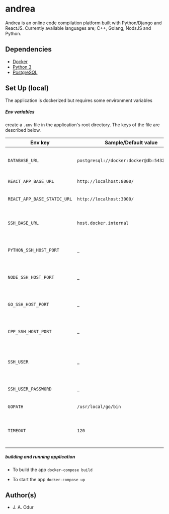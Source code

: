 # andrea

Andrea is an online code compilation platform built with Python/Django and ReactJS. Currently available languages are; C++, 
Golang, NodsJS and Python.

## Dependencies

- [Docker](https://www.docker.com/)
- [Python 3](https://www.python.org/)
- [PostgreSQL](https://www.postgresql.org/)

## Set Up (local)

The application is dockerized but requires some environment variables

##### Env variables

create a `.env` file in the application's root directory. The keys of the file are described below.

| Env key                 | Sample/Default value | Description               |
| ------------------------ | ------ | ------------------------- |
| `DATABASE_URL`          | `postgresql://docker:docker@db:5432/puzzled`   | This url points to the dockerized postgresSQL instance            |
| `REACT_APP_BASE_URL`          | `http://localhost:8000/`    | The default Django url/port       |
| `REACT_APP_BASE_STATIC_URL` | `http://localhost:3000/`   | The configured webpack server url for static files |
| `SSH_BASE_URL`    | `host.docker.internal` | docker-compose equivalent of localhost on macOS or windows |
| `PYTHON_SSH_HOST_PORT` | _   | Unique port number for the Python interpreter server |
| `NODE_SSH_HOST_PORT` | _   | Unique port number for the Node interpreter server |
| `GO_SSH_HOST_PORT` | _   | Unique port number for the Golang compiler server |
| `CPP_SSH_HOST_PORT` | _   | Unique port number for the C++ GNU compiler server |
| `SSH_USER` | _   | The SSH username that will be used to login (ssh) into the compiler/interpreter servers |
| `SSH_USER_PASSWORD` | _  | The password that will be used during the ssh login |
| `GOPATH` | `/usr/local/go/bin` | The path to install Golang |
| `TIMEOUT` | `120`   | The maximum allowed running time(in seconds) of code before it's timed-out |


##### building and running application

- To build the app `docker-compose build`

- To start the app `docker-compose up`

## Author(s)
- J. A. Odur
